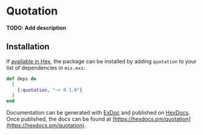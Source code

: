# Quotation

**TODO: Add description**

## Installation

If [available in Hex](https://hex.pm/docs/publish), the package can be installed
by adding `quotation` to your list of dependencies in `mix.exs`:

```elixir
def deps do
  [
    {:quotation, "~> 0.1.0"}
  ]
end
```

Documentation can be generated with [ExDoc](https://github.com/elixir-lang/ex_doc)
and published on [HexDocs](https://hexdocs.pm). Once published, the docs can
be found at [https://hexdocs.pm/quotation](https://hexdocs.pm/quotation).

